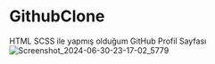 # GithubClone

HTML SCSS ile yapmış olduğum GitHub Profil Sayfası
![Screenshot_2024-06-30-23-17-02_5779](https://github.com/farukderm/GithubClone/assets/42474468/fe0073ea-552d-4ee3-b744-2eefd206e867)
